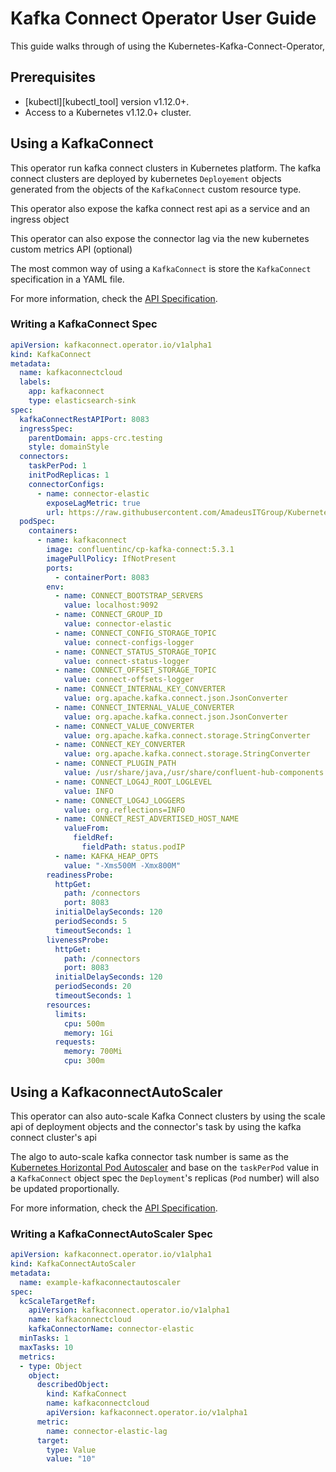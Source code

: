 # Kafka Connect Operator User Guide

This guide walks through of using the Kubernetes-Kafka-Connect-Operator, 

## Prerequisites
- [kubectl][kubectl_tool] version v1.12.0+.
- Access to a Kubernetes v1.12.0+ cluster.

## Using a KafkaConnect
This operator run kafka connect clusters in Kubernetes platform. 
The kafka connect clusters are deployed by kubernetes `Deployement` objects generated from the objects of the `KafkaConnect` custom resource type.

This operator also expose the kafka connect rest api as a service and an ingress object

This operator can also expose the connector lag via the new kubernetes custom metrics API (optional)

The most common way of using a `KafkaConnect` is store the `KafkaConnect` specification in a YAML file. 

For more information, check the [API Specification](docs/api-docs.md).

### Writing a KafkaConnect Spec

```yaml
apiVersion: kafkaconnect.operator.io/v1alpha1
kind: KafkaConnect
metadata:
  name: kafkaconnectcloud
  labels:
    app: kafkaconnect
    type: elasticsearch-sink
spec:
  kafkaConnectRestAPIPort: 8083
  ingressSpec:
    parentDomain: apps-crc.testing
    style: domainStyle
  connectors:
    taskPerPod: 1
    initPodReplicas: 1
    connectorConfigs:
      - name: connector-elastic
        exposeLagMetric: true
        url: https://raw.githubusercontent.com/AmadeusITGroup/Kubernetes-Kafka-Connect-Operator/master/connector-examples/connector1.json
  podSpec:
    containers:
      - name: kafkaconnect
        image: confluentinc/cp-kafka-connect:5.3.1
        imagePullPolicy: IfNotPresent
        ports:
          - containerPort: 8083
        env:
          - name: CONNECT_BOOTSTRAP_SERVERS
            value: localhost:9092
          - name: CONNECT_GROUP_ID
            value: connector-elastic
          - name: CONNECT_CONFIG_STORAGE_TOPIC
            value: connect-configs-logger
          - name: CONNECT_STATUS_STORAGE_TOPIC
            value: connect-status-logger
          - name: CONNECT_OFFSET_STORAGE_TOPIC
            value: connect-offsets-logger
          - name: CONNECT_INTERNAL_KEY_CONVERTER
            value: org.apache.kafka.connect.json.JsonConverter
          - name: CONNECT_INTERNAL_VALUE_CONVERTER
            value: org.apache.kafka.connect.json.JsonConverter
          - name: CONNECT_VALUE_CONVERTER
            value: org.apache.kafka.connect.storage.StringConverter
          - name: CONNECT_KEY_CONVERTER
            value: org.apache.kafka.connect.storage.StringConverter
          - name: CONNECT_PLUGIN_PATH
            value: /usr/share/java,/usr/share/confluent-hub-components
          - name: CONNECT_LOG4J_ROOT_LOGLEVEL
            value: INFO
          - name: CONNECT_LOG4J_LOGGERS
            value: org.reflections=INFO
          - name: CONNECT_REST_ADVERTISED_HOST_NAME
            valueFrom:
              fieldRef:
                fieldPath: status.podIP
          - name: KAFKA_HEAP_OPTS
            value: "-Xms500M -Xmx800M"
        readinessProbe:
          httpGet:
            path: /connectors
            port: 8083
          initialDelaySeconds: 120
          periodSeconds: 5
          timeoutSeconds: 1
        livenessProbe:
          httpGet:
            path: /connectors
            port: 8083
          initialDelaySeconds: 120
          periodSeconds: 20
          timeoutSeconds: 1
        resources:
          limits:
            cpu: 500m
            memory: 1Gi
          requests:
            memory: 700Mi
            cpu: 300m
```

## Using a KafkaconnectAutoScaler
This operator can also auto-scale Kafka Connect clusters by using the scale api of deployment objects and the connector's task by using the kafka connect cluster's api

The algo to auto-scale kafka connector task number is same as the [Kubernetes Horizontal Pod Autoscaler](https://kubernetes.io/docs/tasks/run-application/horizontal-pod-autoscale/) and base on the `taskPerPod` value in a `KafkaConnect` object spec the `Deployment`'s replicas (`Pod` number) will also be updated proportionally.

For more information, check the [API Specification](docs/api-docs.md).

### Writing a KafkaConnectAutoScaler Spec

```yaml
apiVersion: kafkaconnect.operator.io/v1alpha1
kind: KafkaConnectAutoScaler
metadata:
  name: example-kafkaconnectautoscaler
spec:
  kcScaleTargetRef:
    apiVersion: kafkaconnect.operator.io/v1alpha1
    name: kafkaconnectcloud
    kafkaConnectorName: connector-elastic
  minTasks: 1
  maxTasks: 10
  metrics:
  - type: Object
    object:
      describedObject: 
        kind: KafkaConnect
        name: kafkaconnectcloud
        apiVersion: kafkaconnect.operator.io/v1alpha1
      metric:
        name: connector-elastic-lag
      target:
        type: Value
        value: "10"
```